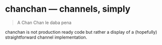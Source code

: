 # chanchan &mdash; channels, simply

> A Chan Chan le daba pena

chanchan is not production ready code but rather a display of a (hopefully)
straightforward channel implementation.
